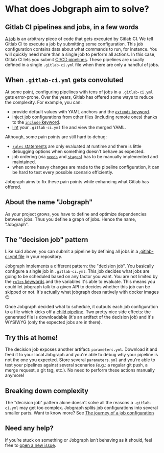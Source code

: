 # What does Jobgraph aim to solve?


## Gitlab CI pipelines and jobs, in a few words

[A job](https://docs.gitlab.com/ee/ci/jobs/) is an arbitrary piece of code that gets executed by Gitlab CI. We tell Gitlab CI to execute a job by submitting some configuration. This job configuration contains data about what commands to run, for instance. You will quickly need more than a single job to perform all actions. In this case, Gitlab CI lets you submit [CI/CD pipelines](https://docs.gitlab.com/ee/ci/pipelines/). These pipelines are usually defined in a single `.gitlab-ci.yml` file when there are only a handful of jobs.


## When `.gitlab-ci.yml` gets convoluted

At some point, configuring pipelines with tens of jobs in a `.gitlab-ci.yml` gets error-prone. Over the years, Gitlab has offered some ways to reduce the complexity. For example, you can:

 * provide default values with YAML anchors and the [`extends` keyword](https://docs.gitlab.com/ee/ci/yaml/index.html#extends).
 * inject job configurations from other files (including remote ones) thanks to the [`include` keyword](https://docs.gitlab.com/ee/ci/yaml/index.html#include).
 * [lint](https://docs.gitlab.com/ee/ci/lint.html) your `.gitlab-ci.yml` file and view the merged YAML.

Although, some pain points are still hard to debug:

 * [`rules` statements](https://docs.gitlab.com/ee/ci/yaml/index.html#rules) are only evaluated at runtime and there is little debugging options when something doesn't behave as expected.
 * job ordering (via [`needs`](https://docs.gitlab.com/ee/ci/yaml/index.html#needs) and [`stages`](https://docs.gitlab.com/ee/ci/yaml/index.html#stages)) has to be manually implemented and maintained.
 * when some heavy changes are made to the pipeline configuration, it can be hard to test every possible scenario efficiently.

Jobgraph aims to fix these pain points while enhancing what Gitlab has offered.


## About the name "Jobgraph"

As your project grows, you have to define and optimize dependencies between jobs. Thus you define a graph of jobs. Hence the name, "Jobgraph".


## The "decision job" pattern

Like said above, you can submit a pipeline by defining all jobs in a [.gitlab-ci.yml file](https://docs.gitlab.com/ee/ci/yaml/index.html) in your repository.

Jobgraph implements a different pattern: the "decision job". You basically configure a single job in `.gitlab-ci.yml`. This job decides what jobs are going to be scheduled based on any factor you want. You are not limited by the [`rules` keywords](https://docs.gitlab.com/ee/ci/yaml/index.html#rules) and the variables it's able to evaluate. This means you could let jobgraph talk to a given API to decides whether this job can be skipped or not. It's actually what jobgraph does natively with docker images 😉

Once Jobgraph decided what to schedule, it outputs each job configuration to a file which kicks off a [child pipeline](https://docs.gitlab.com/ee/ci/pipelines/parent_child_pipelines.html). Two pretty nice side effects: the generated file is downloadable (it's an artifact of the decision job) and it's WYSIWYG (only the expected jobs are in there).


## Try this at home!

The decision job exposes another artifact: `parameters.yml`. Download it and feed it to your local Jobgraph and you're able to debug why your pipeline is not the one you expected. Store several `parameters.yml` and you're able to test your pipelines against several scenarios (e.g.: a regular git push, a merge request, a git tag, etc.). No need to perform these actions manually anymore!


## Breaking down complexity

The "decision job" pattern alone doesn't solve all the reasons a `.gitlab-ci.yml` may get too complex. Jobgraph splits job configurations into several smaller parts. Want to know more? See [The journey of a job configuration](docs/the-journey-of-a-job-configuration.md)


## Need any help?

If you’re stuck on something or Jobgraph isn’t behaving as it should, feel free to [open a new issue](https://gitlab.com/jobgraph-dev/jobgraph/-/issues/new).

